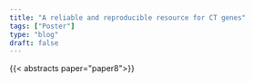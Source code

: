 ```yaml
---
title: "A reliable and reproducible resource for CT genes"
tags: ["Poster"]
type: "blog"
draft: false
---
```


{{< abstracts paper="paper8">}}


